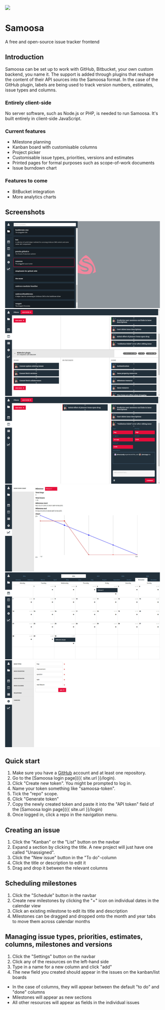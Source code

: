 ---
---

<img class="logo" src="https://rawgit.com/Putaitu/samoosa/gh-pages/public/svg/logo-medium.svg" width="128" />

# Samoosa
A free and open-source issue tracker frontend

## Introduction
Samoosa can be set up to work with GitHub, Bitbucket, your own custom backend, you name it. The support is added through plugins that reshape the content of their API sources into the Samoosa format. In the case of the GitHub plugin, labels are being used to track version numbers, estimates, issue types and columns.

### Entirely client-side
No server software, such as Node.js or PHP, is needed to run Samoosa. It's built entirely in client-side JavaScript.

### Current features
- Milestone planning
- Kanban board with customisable columns
- Project picker
- Customisable issue types, priorities, versions and estimates
- Printed pages for formal purposes such as scope-of-work documents
- Issue burndown chart

### Features to come
- BitBucket integration
- More analytics charts

## Screenshots
![Project list](/public/img/screenshots/project-list.jpg)
![Kanban board](/public/img/screenshots/kanban-board.jpg)
![Kanban board with open issue](/public/img/screenshots/kanban-board-issue-open.jpg)
![Burn down chart](/public/img/screenshots/burn-down-chart.jpg)
![Schedule](/public/img/screenshots/schedule.jpg)
![Settings](/public/img/screenshots/settings.jpg)

## Quick start
1. Make sure you have a [GitHub](https://github.com) account and at least one repository.
2. Go to the [Samoosa login page]({{ site.url }}/login).
3. Click "Create new token". You might be prompted to log in.
4. Name your token something like "samoosa-token".
5. Tick the "repo" scope.
6. Click "Generate token"
7. Copy the newly created token and paste it into the "API token" field of the [Samoosa login page]({{ site.url }}/login)
8. Once logged in, click a repo in the navigation menu.

## Creating an issue
1. Click the "Kanban" or the "List" button on the navbar
2. Expand a section by clicking the title. A new project will just have one called "Unassigned".
3. Click the "New issue" button in the "To do"-column
4. Click the title or description to edit it
5. Drag and drop it between the relevant columns

## Scheduling milestones
1. Click the "Schedule" button in the navbar
2. Create new milestones by clicking the "+" icon on individual dates in the calendar view
3. Click an existing milestone to edit its title and description
4. Milestones can be dragged and dropped onto the month and year tabs to move them across calendar months

## Managing issue types, priorities, estimates, columns, milestones and versions
1. Click the "Settings" button on the navbar
2. Click any of the resources on the left-hand side
3. Type in a name for a new column and click "add"
4. The new field you created should appear in the issues on the kanban/list boards
  - In the case of columns, they will appear between the default "to do" and "done" columns
  - Milestones will appear as new sections
  - All other resources will appear as fields in the individual issues

